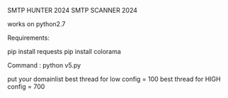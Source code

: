 SMTP HUNTER 2024
SMTP SCANNER 2024

works on python2.7

Requirements:

pip install requests
pip install colorama


Command : 
 python v5.py

 put your domainlist 
 best thread for low config  = 100
 best thread for HIGH config  = 700
